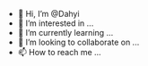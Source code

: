 - 👋 Hi, I’m @Dahyi
- 👀 I’m interested in ...
- 🌱 I’m currently learning ...
- 💞️ I’m looking to collaborate on ...
- 📫 How to reach me ...

<!---
Dahyi/Dahyi is a ✨ special ✨ repository because its `README.md` (this file) appears on your GitHub profile.
You can click the Preview link to take a look at your changes.
--->
